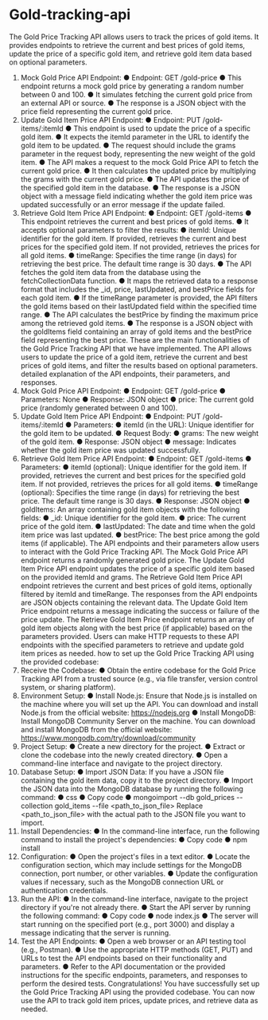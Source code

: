 # Gold-tracking-api
The Gold Price Tracking API allows users to track the prices of gold items. It
provides endpoints to retrieve the current and best prices of gold items, update the
price of a specific gold item, and retrieve gold item data based on optional
parameters.
1. Mock Gold Price API Endpoint:
● Endpoint: GET /gold-price
● This endpoint returns a mock gold price by generating a random
number between 0 and 100.
● It simulates fetching the current gold price from an external API or
source.
● The response is a JSON object with the price field representing the
current gold price.
2. Update Gold Item Price API Endpoint:
● Endpoint: PUT /gold-items/:itemId
● This endpoint is used to update the price of a specific gold item.
● It expects the itemId parameter in the URL to identify the gold item to
be updated.
● The request should include the grams parameter in the request body,
representing the new weight of the gold item.
● The API makes a request to the mock Gold Price API to fetch the
current gold price.
● It then calculates the updated price by multiplying the grams with the
current gold price.
● The API updates the price of the specified gold item in the database.
● The response is a JSON object with a message field indicating whether
the gold item price was updated successfully or an error message if
the update failed.
3. Retrieve Gold Item Price API Endpoint:
● Endpoint: GET /gold-items
● This endpoint retrieves the current and best prices of gold items.
● It accepts optional parameters to filter the results:
● itemId: Unique identifier for the gold item. If provided, retrieves
the current and best prices for the specified gold item. If not
provided, retrieves the prices for all gold items.
● timeRange: Specifies the time range (in days) for retrieving the
best price. The default time range is 30 days.
● The API fetches the gold item data from the database using the
fetchCollectionData function.
● It maps the retrieved data to a response format that includes the _id,
price, lastUpdated, and bestPrice fields for each gold item.
● If the timeRange parameter is provided, the API filters the gold items
based on their lastUpdated field within the specified time range.
● The API calculates the bestPrice by finding the maximum price
among the retrieved gold items.
● The response is a JSON object with the goldItems field containing an
array of gold items and the bestPrice field representing the best price.
These are the main functionalities of the Gold Price Tracking API that we have
implemented. The API allows users to update the price of a gold item, retrieve the
current and best prices of gold items, and filter the results based on optional
parameters.
detailed explanation of the API endpoints, their parameters, and responses.
1. Mock Gold Price API Endpoint:
● Endpoint: GET /gold-price
● Parameters: None
● Response: JSON object
● price: The current gold price (randomly generated between 0
and 100).
2. Update Gold Item Price API Endpoint:
● Endpoint: PUT /gold-items/:itemId
● Parameters:
● itemId (in the URL): Unique identifier for the gold item to be
updated.
● Request Body:
● grams: The new weight of the gold item.
● Response: JSON object
● message: Indicates whether the gold item price was updated
successfully.
3. Retrieve Gold Item Price API Endpoint:
● Endpoint: GET /gold-items
● Parameters:
● itemId (optional): Unique identifier for the gold item. If provided,
retrieves the current and best prices for the specified gold item.
If not provided, retrieves the prices for all gold items.
● timeRange (optional): Specifies the time range (in days) for
retrieving the best price. The default time range is 30 days.
● Response: JSON object
● goldItems: An array containing gold item objects with the
following fields:
● _id: Unique identifier for the gold item.
● price: The current price of the gold item.
● lastUpdated: The date and time when the gold item price
was last updated.
● bestPrice: The best price among the gold items (if
applicable).
The API endpoints and their parameters allow users to interact with the Gold Price
Tracking API. The Mock Gold Price API endpoint returns a randomly generated gold
price. The Update Gold Item Price API endpoint updates the price of a specific gold
item based on the provided itemId and grams. The Retrieve Gold Item Price API
endpoint retrieves the current and best prices of gold items, optionally filtered by
itemId and timeRange.
The responses from the API endpoints are JSON objects containing the relevant
data. The Update Gold Item Price endpoint returns a message indicating the success
or failure of the price update. The Retrieve Gold Item Price endpoint returns an array
of gold item objects along with the best price (if applicable) based on the parameters
provided.
Users can make HTTP requests to these API endpoints with the specified
parameters to retrieve and update gold item prices as needed.
how to set up the Gold Price Tracking API using the provided codebase:
1. Receive the Codebase:
● Obtain the entire codebase for the Gold Price Tracking API from a
trusted source (e.g., via file transfer, version control system, or sharing
platform).
2. Environment Setup:
● Install Node.js: Ensure that Node.js is installed on the machine where
you will set up the API. You can download and install Node.js from the
official website: https://nodejs.org
● Install MongoDB: Install MongoDB Community Server on the machine.
You can download and install MongoDB from the official website:
https://www.mongodb.com/try/download/community
3. Project Setup:
● Create a new directory for the project.
● Extract or clone the codebase into the newly created directory.
● Open a command-line interface and navigate to the project directory.
4. Database Setup:
● Import JSON Data: If you have a JSON file containing the gold item
data, copy it to the project directory.
● Import the JSON data into the MongoDB database by running the
following command:
● css
● Copy code
● mongoimport --db gold_prices --collection gold_items --file
<path_to_json_file>
Replace <path_to_json_file> with the actual path to the JSON file
you want to import.
5. Install Dependencies:
● In the command-line interface, run the following command to install the
project's dependencies:
● Copy code
● npm install
6. Configuration:
● Open the project's files in a text editor.
● Locate the configuration section, which may include settings for the
MongoDB connection, port number, or other variables.
● Update the configuration values if necessary, such as the MongoDB
connection URL or authentication credentials.
7. Run the API:
● In the command-line interface, navigate to the project directory if you're
not already there.
● Start the API server by running the following command:
● Copy code
● node index.js
● The server will start running on the specified port (e.g., port 3000) and
display a message indicating that the server is running.
8. Test the API Endpoints:
● Open a web browser or an API testing tool (e.g., Postman).
● Use the appropriate HTTP methods (GET, PUT) and URLs to test the
API endpoints based on their functionality and parameters.
● Refer to the API documentation or the provided instructions for the
specific endpoints, parameters, and responses to perform the desired
tests.
Congratulations! You have successfully set up the Gold Price Tracking API using the
provided codebase. You can now use the API to track gold item prices, update prices,
and retrieve data as needed.
